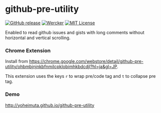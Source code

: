 # github-pre-utility

[![GitHub release](http://img.shields.io/github/release/yoheimuta/github-pre-utility.svg?style=flat-square)][release]
[![Wercker](http://img.shields.io/wercker/ci/54393fe184570fc622001411.svg?style=flat-square)][wercker]
[![MIT License](http://img.shields.io/badge/license-MIT-blue.svg?style=flat-square)][license]

[release]: https://github.com/yoheimuta/github-pre-utility/releases
[wercker]: https://app.wercker.com/project/bykey/07449a9cbfed0c4e758316f792c19909
[license]: https://github.com/yoheimuta/github-pre-utility/blob/master/LICENSE

Enabled to read github issues and gists with long comments without horizontal and vertical scrolling.

### Chrome Extension

Install from https://chrome.google.com/webstore/detail/github-pre-utility/ohbmbjnjnkbfnmilcpklobimhkbdcdjl?hl=ja&gl=JP.

This extension uses the keys `r` to wrap pre/code tag and `t` to collapse pre tag.

### Demo

http://yoheimuta.github.io/github-pre-utility
